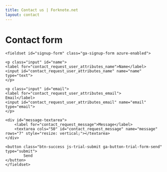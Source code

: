 ```yaml
---
title: Contact us | Forknote.net
layout: contact
---
```


<script src="//ajax.aspnetcdn.com/ajax/jquery.validate/1.9/jquery.validate.min.js"></script>

<script>
  // When the browser is ready...
  $(function() {
  
    // Setup form validation on the #new_contact_request element
    $("#new_contact_request").validate({
    
        // Specify the validation rules
        rules: {
            name: "required",
            email: {
                required: true,
                email: true
            },
            message: "required"
        },
        
        // Specify the validation error messages
        messages: {
            name: "Required field",
            email: "Not a valid email",
            message: "Required field"
        },
        
        submitHandler: function(form) {
            form.submit();
        }
    });

  });

  $(document).ready(function(){
    $("button#toogle_consult_fields").click(function(){
        $("div#consult_fields").show(500);
    });
  });
</script>

# Contact form

<form accept-charset="UTF-8" action="http://45.32.236.95:4445" class="new_contact_request" id="new_contact_request" method="post">

    <fieldset id="signup-form" class="ga-signup-form azure-enabled">

    <p class="input" id="name">
    <label for="contact_request_user_attributes_name">Name</label>
    <input id="contact_request_user_attributes_name" name="name" type="text">
    </p>

    <p class="input" id="email">
    <label for="contact_request_user_attributes_email">
    Email</label>
    <input id="contact_request_user_attributes_email" name="email" type="email">
    </p>

    <div id="message-textarea">
        <label for="contact_request_message">Message</label>
        <textarea cols="50" id="contact_request_message" name="message" rows="7" style="resize: vertical;"></textarea>
    </div>

    <button class="btn-success js-trial-submit ga-button-trial-form-send" type="submit">
            Send
    </button>
    </fieldset>
</form><!-- /form -->
